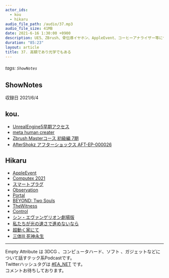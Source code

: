```yaml
---
actor_ids:
  - kou
  - hikaru
audio_file_path: /audio/37.mp3
audio_file_size: 41MB
date: 2021-6-16 1:30:00 +0900
description: UE5、ZBrush、骨伝導イヤホン、AppleEvent、コーヒーアナライザー等について話しました。
duration: "85:23"
layout: article
title: 37. 高額であり光学でもある
---
```

###### tags: `ShowNotes`

## ShowNotes
収録日 2021/6/4
## kou.
- [UnrealEngine5早期アクセス](https://www.unrealengine.com/ja/unreal-engine-5?sessionInvalidated=true)
- [meta human creater](https://www.unrealengine.com/ja/digital-humans)
- [Zbrush Masterコース 初級編 7期](https://www.athenaonline.net/blank-3)
- [AfterShokz アフターショックス AFT-EP-000026](https://www.yodobashi.com/product/100000001005901631/?gad1=&gad2=g&gad3=&gad4=452573203341&gad5=581798566832599719&gad6=&gclid=Cj0KCQjwnueFBhChARIsAPu3YkTEc1Nbs7Iqd2tqVyRE8q5h1tTz8-vZUpEE5Q6yqh2xc3eOCxhm2jgaAq1lEALw_wcB&xfr=pla)

## Hikaru
- [AppleEvent](AppleEvent　2021)
- [Computex 2021](https://www.computextaipei.jp)
- [スマートプラグ](https://www.amazon.co.jp/dp/B078HSBNMT/)
- [Observation](https://store.steampowered.com/app/906100/Observation/?l=japanese)
- [Portal](https://store.steampowered.com/app/400/Portal/?l=japanese)
- [BEYOND: Two Souls](https://www.jp.playstation.com/games/beyond-two-souls-ps3/)
- [TheWitness](https://www.jp.playstation.com/games/the-witness-ps4/)
- [Control](https://controlgame.marv.jp)
- [シン・エヴァンゲリオン劇場版](https://www.evangelion.co.jp)
- [私たちが光の速さで進めないなら](https://www.amazon.co.jp/dp/B08P7367Q8/)
- [超動く家にて](https://www.amazon.co.jp/dp/B0915DHBT8/)
- [三体Ⅲ 死神永生](https://www.amazon.co.jp/dp/B0922H5V2N/)

---

Empty Attribute は 3DCG 、コンピュータハード、ソフト 、ガジェットなどについて話すテック系Podcastです。  
Twitterハッシュタグは [#EA_NET](https://twitter.com/intent/tweet?hashtags=EA_Net) です。  
コメントお待ちしております。